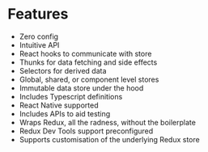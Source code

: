 # Features

  - Zero config
  - Intuitive API
  - React hooks to communicate with store
  - Thunks for data fetching and side effects
  - Selectors for derived data
  - Global, shared, or component level stores
  - Immutable data store under the hood
  - Includes Typescript definitions
  - React Native supported
  - Includes APIs to aid testing
  - Wraps Redux, all the radness, without the boilerplate
  - Redux Dev Tools support preconfigured
  - Supports customisation of the underlying Redux store